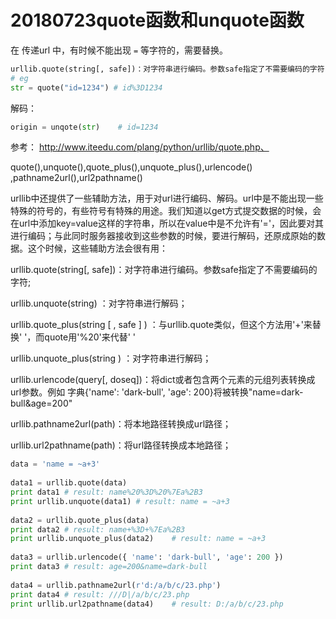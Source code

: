 # 20180723quote函数和unquote函数

在 传递url 中，有时候不能出现 `=` 等字符的，需要替换。

```python
urllib.quote(string[, safe])：对字符串进行编码。参数safe指定了不需要编码的字符;
# eg
str = quote("id=1234") # id%3D1234
```

解码：

```python
origin = unqote(str)	# id=1234
```



参考： http://www.iteedu.com/plang/python/urllib/quote.php、

quote(),unquote(),quote_plus(),unquote_plus(),urlencode() ,pathname2url(),url2pathname()

urllib中还提供了一些辅助方法，用于对url进行编码、解码。url中是不能出现一些特殊的符号的，有些符号有特殊的用途。我们知道以get方式提交数据的时候，会在url中添加key=value这样的字符串，所以在value中是不允许有'='，因此要对其进行编码；与此同时服务器接收到这些参数的时候，要进行解码，还原成原始的数据。这个时候，这些辅助方法会很有用：

urllib.quote(string[, safe])：对字符串进行编码。参数safe指定了不需要编码的字符;

urllib.unquote(string) ：对字符串进行解码；

urllib.quote_plus(string [ , safe ] ) ：与urllib.quote类似，但这个方法用'+'来替换' '，而quote用'%20'来代替' '

urllib.unquote_plus(string ) ：对字符串进行解码；

urllib.urlencode(query[, doseq])：将dict或者包含两个元素的元组列表转换成url参数。例如 字典{'name': 'dark-bull', 'age': 200}将被转换"name=dark-bull&age=200"

urllib.pathname2url(path)：将本地路径转换成url路径；

urllib.url2pathname(path)：将url路径转换成本地路径；

```python
data = 'name = ~a+3'  
  
data1 = urllib.quote(data)   
print data1 # result: name%20%3D%20%7Ea%2B3   
print urllib.unquote(data1) # result: name = ~a+3   
  
data2 = urllib.quote_plus(data)   
print data2 # result: name+%3D+%7Ea%2B3   
print urllib.unquote_plus(data2)    # result: name = ~a+3   
  
data3 = urllib.urlencode({ 'name': 'dark-bull', 'age': 200 })   
print data3 # result: age=200&name=dark-bull   
  
data4 = urllib.pathname2url(r'd:/a/b/c/23.php')   
print data4 # result: ///D|/a/b/c/23.php   
print urllib.url2pathname(data4)    # result: D:/a/b/c/23.php  
```

﻿